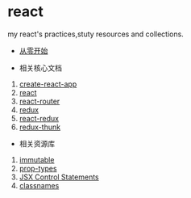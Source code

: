 # react
my react's practices,stuty resources and collections.

- [从零开始](docs/startup.md)

- 相关核心文档

1. [create-react-app](docs/create-react-app.md)
1. [react](docs/react.md)
1. [react-router](docs/react-router.md)
1. [redux](docs/redux.md)
1. [react-redux](docs/react-redux.md)
1. [redux-thunk](docs/redux-thunk.md)

- 相关资源库

1. [immutable](docs/immutable.md)
2. [prop-types](docs/prop-types.md)
3. [JSX Control Statements](docs/JSX-Control-Statements.md)
4. [classnames](docs/classnames.md)
